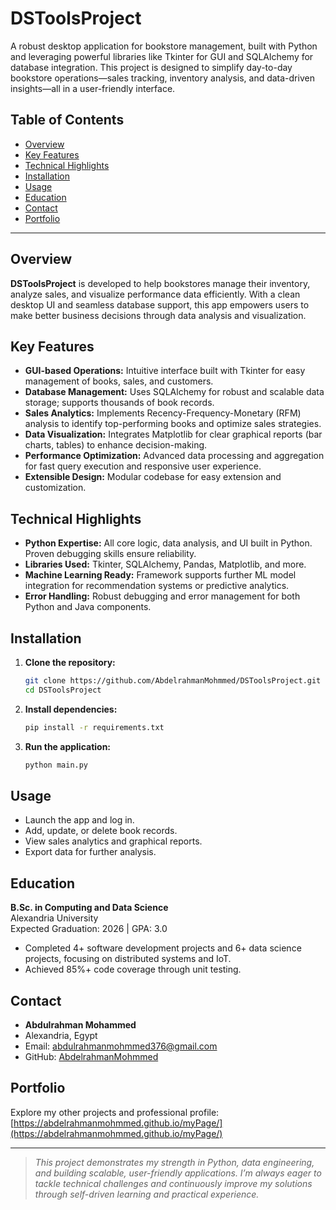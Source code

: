 # DSToolsProject

A robust desktop application for bookstore management, built with Python and leveraging powerful libraries like Tkinter for GUI and SQLAlchemy for database integration. This project is designed to simplify day-to-day bookstore operations—sales tracking, inventory analysis, and data-driven insights—all in a user-friendly interface.

## Table of Contents

- [Overview](#overview)
- [Key Features](#key-features)
- [Technical Highlights](#technical-highlights)
- [Installation](#installation)
- [Usage](#usage)
- [Education](#education)
- [Contact](#contact)
- [Portfolio](#portfolio)

---

## Overview

**DSToolsProject** is developed to help bookstores manage their inventory, analyze sales, and visualize performance data efficiently. With a clean desktop UI and seamless database support, this app empowers users to make better business decisions through data analysis and visualization.

## Key Features

- **GUI-based Operations:** Intuitive interface built with Tkinter for easy management of books, sales, and customers.
- **Database Management:** Uses SQLAlchemy for robust and scalable data storage; supports thousands of book records.
- **Sales Analytics:** Implements Recency-Frequency-Monetary (RFM) analysis to identify top-performing books and optimize sales strategies.
- **Data Visualization:** Integrates Matplotlib for clear graphical reports (bar charts, tables) to enhance decision-making.
- **Performance Optimization:** Advanced data processing and aggregation for fast query execution and responsive user experience.
- **Extensible Design:** Modular codebase for easy extension and customization.

## Technical Highlights

- **Python Expertise:** All core logic, data analysis, and UI built in Python. Proven debugging skills ensure reliability.
- **Libraries Used:** Tkinter, SQLAlchemy, Pandas, Matplotlib, and more.
- **Machine Learning Ready:** Framework supports further ML model integration for recommendation systems or predictive analytics.
- **Error Handling:** Robust debugging and error management for both Python and Java components.

## Installation

1. **Clone the repository:**
   ```bash
   git clone https://github.com/AbdelrahmanMohmmed/DSToolsProject.git
   cd DSToolsProject
   ```
2. **Install dependencies:**
   ```bash
   pip install -r requirements.txt
   ```
3. **Run the application:**
   ```bash
   python main.py
   ```

## Usage

- Launch the app and log in.
- Add, update, or delete book records.
- View sales analytics and graphical reports.
- Export data for further analysis.

## Education

**B.Sc. in Computing and Data Science**  
Alexandria University  
Expected Graduation: 2026 | GPA: 3.0

- Completed 4+ software development projects and 6+ data science projects, focusing on distributed systems and IoT.
- Achieved 85%+ code coverage through unit testing.

## Contact

- **Abdulrahman Mohammed**
- Alexandria, Egypt
- Email: abdulrahmanmohmmed376@gmail.com
- GitHub: [AbdelrahmanMohmmed](https://github.com/AbdelrahmanMohmmed)

## Portfolio

Explore my other projects and professional profile:  
[https://abdelrahmanmohmmed.github.io/myPage/](https://abdelrahmanmohmmed.github.io/myPage/)

---

> _This project demonstrates my strength in Python, data engineering, and building scalable, user-friendly applications. I’m always eager to tackle technical challenges and continuously improve my solutions through self-driven learning and practical experience._